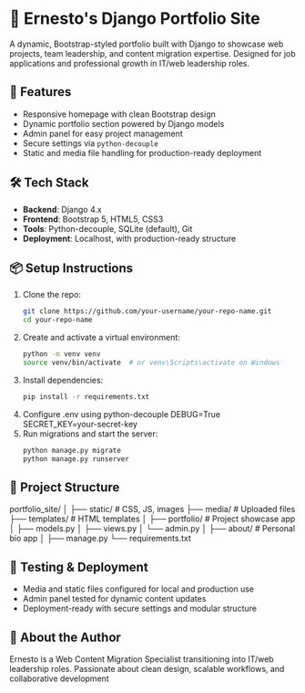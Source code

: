 # 🧰 Ernesto's Django Portfolio Site

A dynamic, Bootstrap-styled portfolio built with Django to showcase web projects, team leadership, and content migration expertise. Designed for job applications and professional growth in IT/web leadership roles.

## 🚀 Features

- Responsive homepage with clean Bootstrap design
- Dynamic portfolio section powered by Django models
- Admin panel for easy project management
- Secure settings via `python-decouple`
- Static and media file handling for production-ready deployment

## 🛠️ Tech Stack

- **Backend**: Django 4.x
- **Frontend**: Bootstrap 5, HTML5, CSS3
- **Tools**: Python-decouple, SQLite (default), Git
- **Deployment**: Localhost, with production-ready structure

## 📦 Setup Instructions

1. Clone the repo:
   ```bash
   git clone https://github.com/your-username/your-repo-name.git
   cd your-repo-name
2. Create and activate a virtual environment:
   ```bash
   python -m venv venv
   source venv/bin/activate  # or venv\Scripts\activate on Windows
3. Install dependencies:
   ```bash
   pip install -r requirements.txt
4. Configure .env using python-decouple
   DEBUG=True
   SECRET_KEY=your-secret-key
5. Run migrations and start the server:
   ```bash
   python manage.py migrate
   python manage.py runserver

## 📁 Project Structure
portfolio_site/
│
├── static/         # CSS, JS, images
├── media/          # Uploaded files
├── templates/      # HTML templates
│
├── portfolio/      # Project showcase app
│   ├── models.py
│   ├── views.py
│   └── admin.py
│
├── about/          # Personal bio app
│
├── manage.py
└── requirements.txt

## 🧪 Testing & Deployment

- Media and static files configured for local and production use
- Admin panel tested for dynamic content updates
- Deployment-ready with secure settings and modular structure

## 🙋 About the Author

Ernesto is a Web Content Migration Specialist transitioning into IT/web leadership roles. Passionate about clean design, scalable workflows, and collaborative development






   
